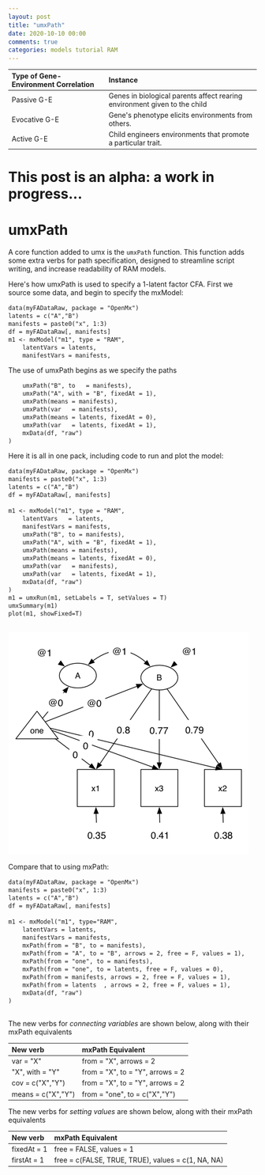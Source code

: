 ```yaml
---
layout: post
title: "umxPath"
date: 2020-10-10 00:00
comments: true
categories: models tutorial RAM
---
```


| Type of Gene-Environment Correlation | Instance                                                                  |
|:-------------------------------------|:--------------------------------------------------------------------------|
| Passive G-E                          | Genes in biological parents affect rearing environment given to the child |
| Evocative G-E                        | Gene's phenotype elicits environments from others.                        |
| Active G-E                           | Child engineers environments that promote a particular trait.             |

# This post is an alpha: a work in progress...

# umxPath

A core function added to umx is the `umxPath` function.
This function adds some extra verbs for path specification, designed to streamline script writing, and increase readability of RAM models.

Here's how umxPath is used to specify a 1-latent factor CFA. First we source some data, and begin to specify the mxModel:

```splus
data(myFADataRaw, package = "OpenMx")
latents = c("A","B")
manifests = paste0("x", 1:3)
df = myFADataRaw[, manifests]
m1 <- mxModel("m1", type = "RAM",
	latentVars = latents,
	manifestVars = manifests,
```

The use of umxPath begins as we specify the paths

```splus
	umxPath("B", to   = manifests),
	umxPath("A", with = "B", fixedAt = 1),
	umxPath(means = manifests),
	umxPath(var   = manifests),
	umxPath(means = latents, fixedAt = 0),
	umxPath(var   = latents, fixedAt = 1),
	mxData(df, "raw")
)

```

Here it is all in one pack, including code to run and plot the model:

```splus
data(myFADataRaw, package = "OpenMx")
manifests = paste0("x", 1:3)
latents = c("A","B")
df = myFADataRaw[, manifests]

m1 <- mxModel("m1", type = "RAM",
	latentVars   = latents,
	manifestVars = manifests,
	umxPath("B", to = manifests),
	umxPath("A", with = "B", fixedAt = 1),
	umxPath(means = manifests),
	umxPath(means = latents, fixedAt = 0),
	umxPath(var   = manifests),
	umxPath(var   = latents, fixedAt = 1),
	mxData(df, "raw")
)
m1 = umxRun(m1, setLabels = T, setValues = T)
umxSummary(m1)
plot(m1, showFixed=T)
    
```
![UmxPath Model1](/media/umxPath/umxPath_model1.png)

Compare that to using mxPath:

```splus
data(myFADataRaw, package = "OpenMx")
manifests = paste0("x", 1:3)
latents = c("A","B")
df = myFADataRaw[, manifests]

m1 <- mxModel("m1", type="RAM", 
	latentVars = latents,
	manifestVars = manifests,
	mxPath(from = "B", to = manifests),
	mxPath(from = "A", to = "B", arrows = 2, free = F, values = 1),
	mxPath(from = "one", to = manifests),
	mxPath(from = "one", to = latents, free = F, values = 0),
	mxPath(from = manifests, arrows = 2, free = F, values = 1),
	mxPath(from = latents  , arrows = 2, free = F, values = 1),
	mxData(df, "raw")
)
    
```

The new verbs for *connecting variables* are shown below, along with their mxPath equivalents

| New verb           | mxPath Equivalent                |
|:-------------------|:---------------------------------|
| var  = "X"         | from = "X", arrows = 2           |
| "X", with = "Y"    | from = "X", to = "Y", arrows = 2 |
| cov = c("X","Y")   | from = "X", to = "Y", arrows = 2 |
| means = c("X","Y") | from = "one", to = c("X","Y")    |

The new verbs for *setting values* are shown below, along with their mxPath equivalents

| New verb     | mxPath Equivalent                                  |
|:-------------|:---------------------------------------------------|
| fixedAt = 1  | free = FALSE, values = 1                           |
| firstAt = 1  | free = c(FALSE, TRUE, TRUE), values = c(1, NA, NA) |
